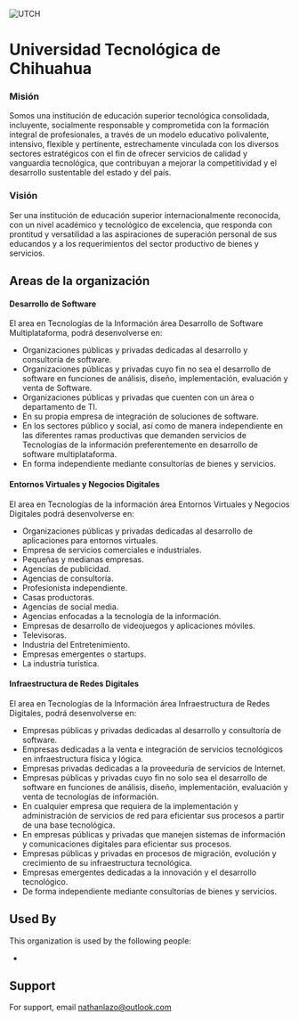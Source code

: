 
![UTCH](https://www.utch.edu.mx/wp-content/uploads/2021/05/utch_menu.png)


# Universidad Tecnológica de Chihuahua

### Misión
Somos una institución de educación superior tecnológica consolidada, incluyente, socialmente responsable y comprometida con la formación integral de profesionales, a través de un modelo educativo polivalente, intensivo, flexible y pertinente, estrechamente vinculada con los diversos sectores estratégicos con el fin de ofrecer servicios de calidad y vanguardia tecnológica, que contribuyan a mejorar la competitividad y el desarrollo sustentable del estado y del país.
### Visión
Ser una institución de educación superior internacionalmente reconocida, con un nivel académico y tecnológico de excelencia, que responda con prontitud y versatilidad a las aspiraciones de superación personal de sus educandos y a los requerimientos del sector productivo de bienes y servicios.


## Areas de la organización

#### Desarrollo de Software

El area en Tecnologías de la Información área Desarrollo de Software Multiplataforma, podrá desenvolverse en:

- Organizaciones públicas y privadas dedicadas al desarrollo y consultoría de software.
- Organizaciones públicas y privadas cuyo fin no sea el desarrollo de software en funciones de análisis, diseño, implementación, evaluación y venta de Software.
- Organizaciones públicas y privadas que cuenten con un área o departamento de TI.
- En su propia empresa de integración de soluciones de software.
- En los sectores público y social, así como de manera independiente en las diferentes ramas productivas que demanden servicios de Tecnologías de la información preferentemente en desarrollo de software multiplataforma.
- En forma independiente mediante consultorías de bienes y servicios.

#### Entornos Virtuales y Negocios Digitales

El area en Tecnologías de la información área Entornos Virtuales y Negocios Digitales podrá desenvolverse en:

- Organizaciones públicas y privadas dedicadas al desarrollo de aplicaciones para entornos virtuales.
- Empresa de servicios comerciales e industriales.
- Pequeñas y medianas empresas.
- Agencias de publicidad.
- Agencias de consultoría.
- Profesionista independiente.
- Casas productoras.
- Agencias de social media.
- Agencias enfocadas a la tecnología de la información.
- Empresas de desarrollo de videojuegos y aplicaciones móviles.
- Televisoras.
- Industria del Entretenimiento.
- Empresas emergentes o startups.
- La industria turística.

#### Infraestructura de Redes Digitales

El area en Tecnologías de la Información área Infraestructura de Redes Digitales, podrá desenvolverse en:

- Empresas públicas y privadas dedicadas al desarrollo y consultoría de software.
- Empresas dedicadas a la venta e integración de servicios tecnológicos en infraestructura física y lógica.
- Empresas privadas dedicadas a la proveeduría de servicios de Internet.
- Empresas públicas y privadas cuyo fin no solo sea el desarrollo de software en funciones de análisis, diseño, implementación, evaluación y venta de tecnologías de información.
- En cualquier empresa que requiera de la implementación y administración de servicios de red para eficientar sus procesos a partir de una base tecnológica.
- En empresas públicas y privadas que manejen sistemas de información y comunicaciones digitales para eficientar sus procesos.
- Empresas públicas y privadas en procesos de migración, evolución y crecimiento de su infraestructura tecnológica.
- Empresas emergentes dedicadas a la innovación y el desarrollo tecnológico.
- De forma independiente mediante consultorías de bienes y servicios.

## Used By

This organization is used by the following people:

-  


## Support

For support, email nathanlazo@outlook.com

